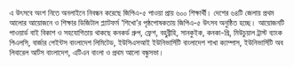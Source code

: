 এ উৎসবে অংশ নিতে অনলাইনে নিবন্ধন করেছে জিপিএ-৫ পাওয়া প্রায় ৬০০ শিক্ষার্থী। দেশের ৬৪টি জেলায় প্রথম আলোর আয়োজনে ও শিক্ষার ডিজিটাল প্ল্যাটফর্ম ‘শিখো’র পৃষ্ঠপোষকতায় জিপিএ-৫ উৎসব অনুষ্ঠিত হচ্ছে। আয়োজনটি পাওয়ার্ড বাই বিকাশ ও সহযোগিতায় থাকছে কনকর্ড গ্রুপ, ফ্রেশ, বহুব্রীহি, সানকুইক, কনকা-গ্রি, মিউচুয়াল ট্রাস্ট ব্যাংক পিএলসি, বার্জার পেইন্টস বাংলাদেশ লিমিটেড, ইউসিএসআই ইউনিভার্সিটি বাংলাদেশ শাখা ক্যাম্পাস, ইউনিভার্সিটি অব লিবারেল আর্টস বাংলাদেশ, এটিএন বাংলা ও প্রথম আলো বন্ধুসভা।
